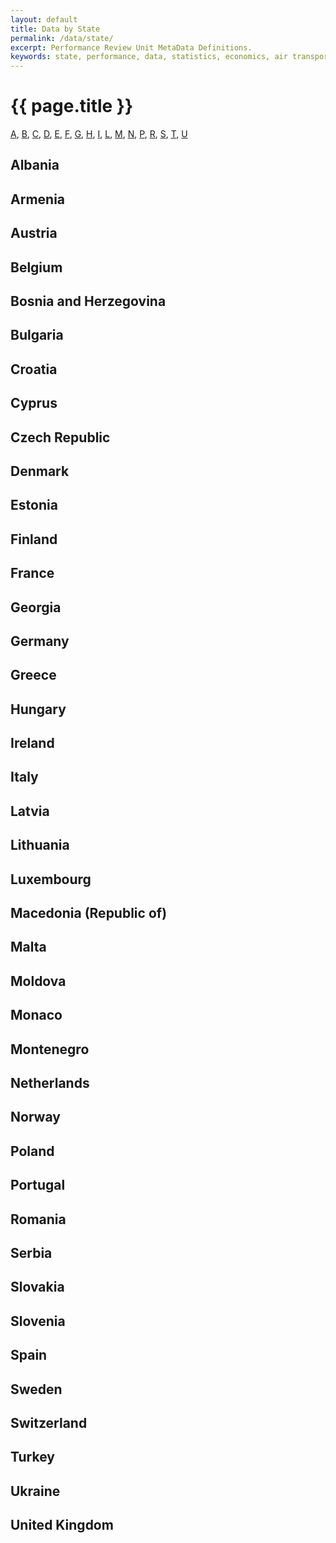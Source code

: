 ```yaml
---
layout: default
title: Data by State
permalink: /data/state/
excerpt: Performance Review Unit MetaData Definitions.
keywords: state, performance, data, statistics, economics, air transport, flights, europe, cost efficiency
---
```

<style type="text/css">
span.go-to-top {
font-size: x-small;
}
.main:after {
  background-image: url({{ 'Baustelle.svg' | asset_path }});
}
</style>


# {{ page.title }}

<a name="top"></a>
<a href="top" class="back-to-top">Back to Top</a>

[A](#A),
[B](#B),
[C](#C),
[D](#D),
[E](#E),
[F](#F),
[G](#G),
[H](#H),
[I](#I),
[L](#L),
[M](#M),
[N](#N),
[P](#P),
[R](#R),
[S](#S),
[T](#T),
[U](#U)

<style type="text/css">
a.back-to-top {
display: none;
width: 40px;
height: 40px;
text-indent: -9999px;
position: fixed;
z-index: 999;
right: 10px;
bottom: 10px;
background: #27AE61 url({{ 'up-arrow.png' | asset_path }}) no-repeat center 43%;
-webkit-border-radius: 20px;
-moz-border-radius: 20px;
border-radius: 20px;
}
</style>
<script>
// from http://html-tuts.com/back-to-top-button-jquery/
var amountScrolled = 300;

$(window).scroll(function() {
if ( $(window).scrollTop() > amountScrolled ) { $('a.back-to-top').fadeIn('slow');
} else { $('a.back-to-top').fadeOut('slow');
}});
$('a.back-to-top').click(function() {
$('html, body').animate({
scrollTop: 0
}, 700);
return false;
});
</script>


## Albania<a name="A"></a>


## Armenia


## Austria


## Belgium<a name="B"></a>


## Bosnia and Herzegovina


## Bulgaria


## Croatia<a name="C"></a>


## Cyprus


## Czech Republic


## Denmark<a name="D"></a>


## Estonia<a name="E"></a>


## Finland<a name="F"></a>


## France


## Georgia<a name="G"></a>


## Germany


## Greece


## Hungary<a name="H"></a>


## Ireland<a name="I"></a>


## Italy


## Latvia<a name="L"></a>


## Lithuania


## Luxembourg


## Macedonia (Republic of)<a name="M"></a>


## Malta


## Moldova


## Monaco


## Montenegro


## Netherlands<a name="N"></a>


## Norway


## Poland<a name="P"></a>


## Portugal


## Romania<a name="R"></a>


## Serbia<a name="S"></a>


## Slovakia


## Slovenia


## Spain


## Sweden


## Switzerland


## Turkey<a name="T"></a>


## Ukraine<a name="U"></a>


## United Kingdom

